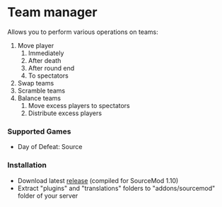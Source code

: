 # Team manager

Allows you to perform various operations on teams:

1. Move player
	1. Immediately
	2. After death
	3. After round end
	4. To spectators
2. Swap teams
3. Scramble teams
4. Balance teams
	1. Move excess players to spectators
	2. Distribute excess players

### Supported Games

* Day of Defeat: Source

### Installation

* Download latest [release](https://github.com/Dron-elektron/team-manager/releases) (compiled for SourceMod 1.10)
* Extract "plugins" and "translations" folders to "addons/sourcemod" folder of your server
